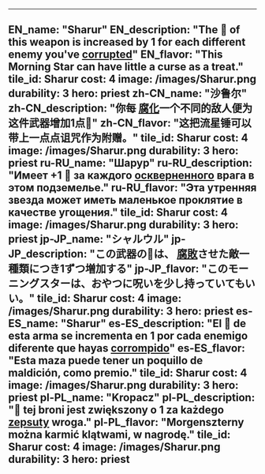 ---

EN_name: "Sharur"
EN_description: "The 🔸 of this weapon is increased by 1 for each different enemy you've  <u>corrupted</u>"
EN_flavor: "This Morning Star can have little a curse as a treat."
tile_id: Sharur
cost: 4
image: /images/Sharur.png
durability: 3
hero: priest
zh-CN_name: "沙鲁尔"
zh-CN_description: "你每 <u>腐化</u>一个不同的敌人便为这件武器增加1点🔸"
zh-CN_flavor: "这把流星锤可以带上一点点诅咒作为附赠。"
tile_id: Sharur
cost: 4
image: /images/Sharur.png
durability: 3
hero: priest
ru-RU_name: "Шарур"
ru-RU_description: "Имеет +1 🔸 за каждого  <u>оскверненного</u> врага в этом подземелье."
ru-RU_flavor: "Эта утренняя звезда может иметь маленькое проклятие в качестве угощения."
tile_id: Sharur
cost: 4
image: /images/Sharur.png
durability: 3
hero: priest
jp-JP_name: "シャルウル"
jp-JP_description: "この武器の🔸は、 <u>腐敗</u>させた敵一種類につき1ずつ増加する"
jp-JP_flavor: "このモーニングスターは、おやつに呪いを少し持っていてもいい。"
tile_id: Sharur
cost: 4
image: /images/Sharur.png
durability: 3
hero: priest
es-ES_name: "Sharur"
es-ES_description: "El 🔸 de esta arma se incrementa en 1 por cada enemigo diferente que hayas  <u>corrompido</u>"
es-ES_flavor: "Esta maza puede tener un poquillo de maldición, como premio."
tile_id: Sharur
cost: 4
image: /images/Sharur.png
durability: 3
hero: priest
pl-PL_name: "Kropacz"
pl-PL_description: "🔸 tej broni jest zwiększony o 1 za każdego  <u>zepsuty</u> wroga."
pl-PL_flavor: "Morgenszterny można karmić klątwami, w nagrodę."
tile_id: Sharur
cost: 4
image: /images/Sharur.png
durability: 3
hero: priest
---